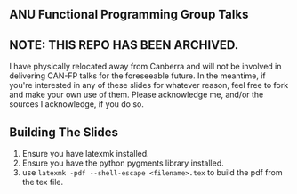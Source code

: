 ANU Functional Programming Group Talks
---------------------------------------
## NOTE: THIS REPO HAS BEEN ARCHIVED.
I have physically relocated away from Canberra and will not be involved in delivering CAN-FP talks for the foreseeable future.
In the meantime, if you're interested in any of these slides for whatever reason, feel free to fork and make your own use of them.
Please acknowledge me, and/or the sources I acknowledge, if you do so.

## Building The Slides
 1. Ensure you have latexmk installed.
 2. Ensure you have the python pygments library installed.
 3. use `latexmk -pdf --shell-escape <filename>.tex` to build the pdf from the tex file.
